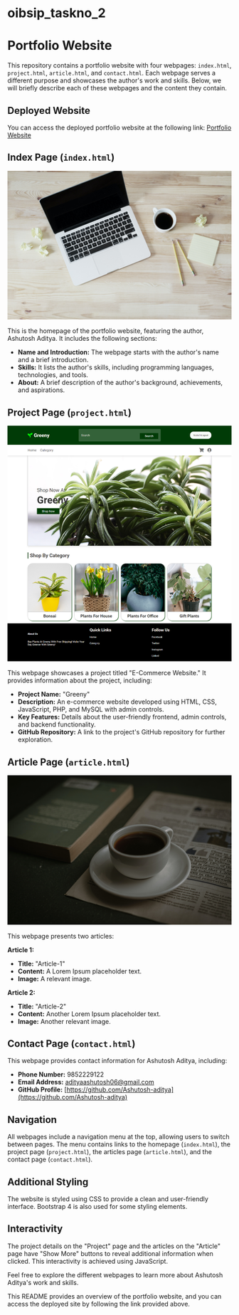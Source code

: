 # oibsip_taskno_2
# Portfolio Website

This repository contains a portfolio website with four webpages: `index.html`, `project.html`, `article.html`, and `contact.html`. Each webpage serves a different purpose and showcases the author's work and skills. Below, we will briefly describe each of these webpages and the content they contain.

## Deployed Website

You can access the deployed portfolio website at the following link:
[Portfolio Website](https://ashutosh-aditya.github.io/oibsip_taskno_2/)

## Index Page (`index.html`)

![Ashutosh Aditya](img/1.jpg)

This is the homepage of the portfolio website, featuring the author, Ashutosh Aditya. It includes the following sections:

- **Name and Introduction:** The webpage starts with the author's name and a brief introduction.
- **Skills:** It lists the author's skills, including programming languages, technologies, and tools.
- **About:** A brief description of the author's background, achievements, and aspirations.

## Project Page (`project.html`)

![E-Commerce Website](img/4.png)

This webpage showcases a project titled "E-Commerce Website." It provides information about the project, including:

- **Project Name:** "Greeny"
- **Description:** An e-commerce website developed using HTML, CSS, JavaScript, PHP, and MySQL with admin controls.
- **Key Features:** Details about the user-friendly frontend, admin controls, and backend functionality.
- **GitHub Repository:** A link to the project's GitHub repository for further exploration.

## Article Page (`article.html`)

![Article](img/2.jpg)

This webpage presents two articles:

**Article 1:**
- **Title:** "Article-1"
- **Content:** A Lorem Ipsum placeholder text.
- **Image:** A relevant image.

**Article 2:**
- **Title:** "Article-2"
- **Content:** Another Lorem Ipsum placeholder text.
- **Image:** Another relevant image.

## Contact Page (`contact.html`)

This webpage provides contact information for Ashutosh Aditya, including:

- **Phone Number:** 9852229122
- **Email Address:** adityaashutosh06@gmail.com
- **GitHub Profile:** [https://github.com/Ashutosh-aditya](https://github.com/Ashutosh-aditya)

## Navigation

All webpages include a navigation menu at the top, allowing users to switch between pages. The menu contains links to the homepage (`index.html`), the project page (`project.html`), the articles page (`article.html`), and the contact page (`contact.html`).

## Additional Styling

The website is styled using CSS to provide a clean and user-friendly interface. Bootstrap 4 is also used for some styling elements.

## Interactivity

The project details on the "Project" page and the articles on the "Article" page have "Show More" buttons to reveal additional information when clicked. This interactivity is achieved using JavaScript.

Feel free to explore the different webpages to learn more about Ashutosh Aditya's work and skills.

This README provides an overview of the portfolio website, and you can access the deployed site by following the link provided above.


